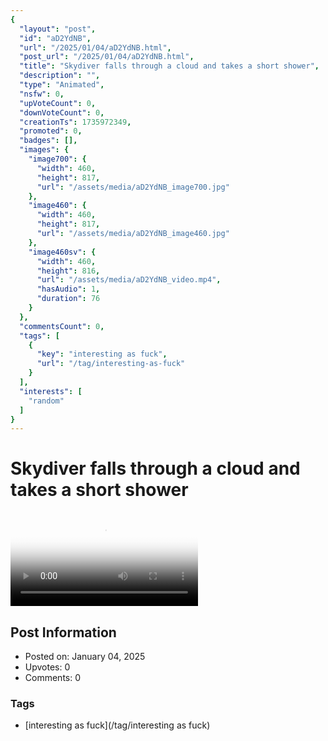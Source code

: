 ```yaml
---
{
  "layout": "post",
  "id": "aD2YdNB",
  "url": "/2025/01/04/aD2YdNB.html",
  "post_url": "/2025/01/04/aD2YdNB.html",
  "title": "Skydiver falls through a cloud and takes a short shower",
  "description": "",
  "type": "Animated",
  "nsfw": 0,
  "upVoteCount": 0,
  "downVoteCount": 0,
  "creationTs": 1735972349,
  "promoted": 0,
  "badges": [],
  "images": {
    "image700": {
      "width": 460,
      "height": 817,
      "url": "/assets/media/aD2YdNB_image700.jpg"
    },
    "image460": {
      "width": 460,
      "height": 817,
      "url": "/assets/media/aD2YdNB_image460.jpg"
    },
    "image460sv": {
      "width": 460,
      "height": 816,
      "url": "/assets/media/aD2YdNB_video.mp4",
      "hasAudio": 1,
      "duration": 76
    }
  },
  "commentsCount": 0,
  "tags": [
    {
      "key": "interesting as fuck",
      "url": "/tag/interesting-as-fuck"
    }
  ],
  "interests": [
    "random"
  ]
}
---
```


# Skydiver falls through a cloud and takes a short shower

<video controls playsinline loop poster="/assets/media/aD2YdNB_image460.jpg">
  <source src="/assets/media/aD2YdNB_video.mp4" type="video/mp4">
  Your browser does not support the video tag.
</video>

## Post Information

- Posted on: January 04, 2025
- Upvotes: 0
- Comments: 0

### Tags

- [interesting as fuck](/tag/interesting as fuck)
